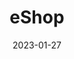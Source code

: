 ---
title: 'eShop'
date: '2023-01-27' 
metatag: '' 
inventory: '0' 
draft: false 
# meta description 
shortDescripton: ''
description: 'Mobile+App'
longdescription: ''
tags: ''
brand: ''
subCategory: ''
unit: 'Unit'
sellCount: '0'
featured: True
# product Price
price: '0.0'
# Product Short Description
shortDescription: ''
productID: 'F5157C18-549E-ED11-996D-005056B3A416'
type: 'products'
category: 'Mobile+App' 
thumnailproduct: 'https://eraconnect.blob.core.windows.net/product-images/techstore/057e3d78-1d04-41d9-8284-a4d698221b38.webp' 
images:
  - image: 'https://eraconnect.blob.core.windows.net/product-images/techstore/057e3d78-1d04-41d9-8284-a4d698221b38.webp'  
  - image: 'https://eraconnect.blob.core.windows.net/product-images/techstore/23a90aca-135d-4ea0-8f37-bf6310b6b726.webp'  
Variants:
---